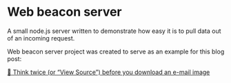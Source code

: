 # Web beacon server
A small node.js server written to demonstrate how easy it is to pull data out of an incoming request.

Web beacon server project was created to serve as an example for this blog post: 

[🧠 Think twice (or “View Source”) before you download an e-mail image](https://medium.com/@ohadinho25/think-twice-or-view-source-before-you-download-an-e-mail-image-59d28d878199)
